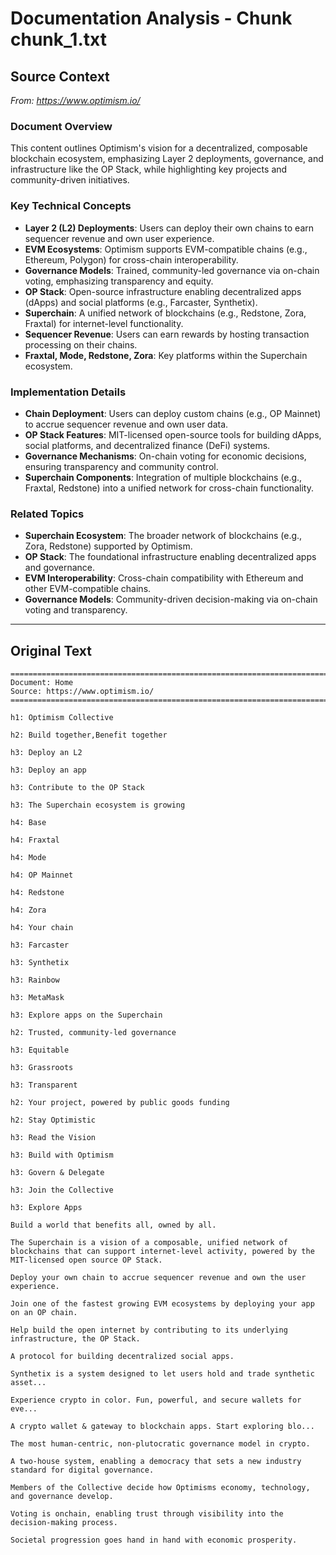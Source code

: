# Documentation Analysis - Chunk chunk_1.txt

## Source Context
*From: https://www.optimism.io/*

### Document Overview  
This content outlines Optimism's vision for a decentralized, composable blockchain ecosystem, emphasizing Layer 2 deployments, governance, and infrastructure like the OP Stack, while highlighting key projects and community-driven initiatives.  

### Key Technical Concepts  
- **Layer 2 (L2) Deployments**: Users can deploy their own chains to earn sequencer revenue and own user experience.  
- **EVM Ecosystems**: Optimism supports EVM-compatible chains (e.g., Ethereum, Polygon) for cross-chain interoperability.  
- **Governance Models**: Trained, community-led governance via on-chain voting, emphasizing transparency and equity.  
- **OP Stack**: Open-source infrastructure enabling decentralized apps (dApps) and social platforms (e.g., Farcaster, Synthetix).  
- **Superchain**: A unified network of blockchains (e.g., Redstone, Zora, Fraxtal) for internet-level functionality.  
- **Sequencer Revenue**: Users can earn rewards by hosting transaction processing on their chains.  
- **Fraxtal, Mode, Redstone, Zora**: Key platforms within the Superchain ecosystem.  

### Implementation Details  
- **Chain Deployment**: Users can deploy custom chains (e.g., OP Mainnet) to accrue sequencer revenue and own user data.  
- **OP Stack Features**: MIT-licensed open-source tools for building dApps, social platforms, and decentralized finance (DeFi) systems.  
- **Governance Mechanisms**: On-chain voting for economic decisions, ensuring transparency and community control.  
- **Superchain Components**: Integration of multiple blockchains (e.g., Fraxtal, Redstone) into a unified network for cross-chain functionality.  

### Related Topics  
- **Superchain Ecosystem**: The broader network of blockchains (e.g., Zora, Redstone) supported by Optimism.  
- **OP Stack**: The foundational infrastructure enabling decentralized apps and governance.  
- **EVM Interoperability**: Cross-chain compatibility with Ethereum and other EVM-compatible chains.  
- **Governance Models**: Community-driven decision-making via on-chain voting and transparency.

---

## Original Text
```
================================================================================
Document: Home
Source: https://www.optimism.io/
================================================================================

h1: Optimism Collective

h2: Build together,Benefit together

h3: Deploy an L2

h3: Deploy an app

h3: Contribute to the OP Stack

h3: The Superchain ecosystem is growing

h4: Base

h4: Fraxtal

h4: Mode

h4: OP Mainnet

h4: Redstone

h4: Zora

h4: Your chain

h3: Farcaster

h3: Synthetix

h3: Rainbow

h3: MetaMask

h3: Explore apps on the Superchain

h2: Trusted, community-led governance

h3: Equitable

h3: Grassroots

h3: Transparent

h2: Your project, powered by public goods funding

h2: Stay Optimistic

h3: Read the Vision

h3: Build with Optimism

h3: Govern & Delegate

h3: Join the Collective

h3: Explore Apps

Build a world that benefits all, owned by all.

The Superchain is a vision of a composable, unified network of blockchains that can support internet-level activity, powered by the MIT-licensed open source OP Stack.

Deploy your own chain to accrue sequencer revenue and own the user experience.

Join one of the fastest growing EVM ecosystems by deploying your app on an OP chain.

Help build the open internet by contributing to its underlying infrastructure, the OP Stack.

A protocol for building decentralized social apps.

Synthetix is a system designed to let users hold and trade synthetic asset...

Experience crypto in color. Fun, powerful, and secure wallets for eve...

A crypto wallet & gateway to blockchain apps. Start exploring blo...

The most human-centric, non-plutocratic governance model in crypto.

A two-house system, enabling a democracy that sets a new industry standard for digital governance.

Members of the Collective decide how Optimisms economy, technology, and governance develop.

Voting is onchain, enabling trust through visibility into the decision-making process.

Societal progression goes hand in hand with economic prosperity.
```